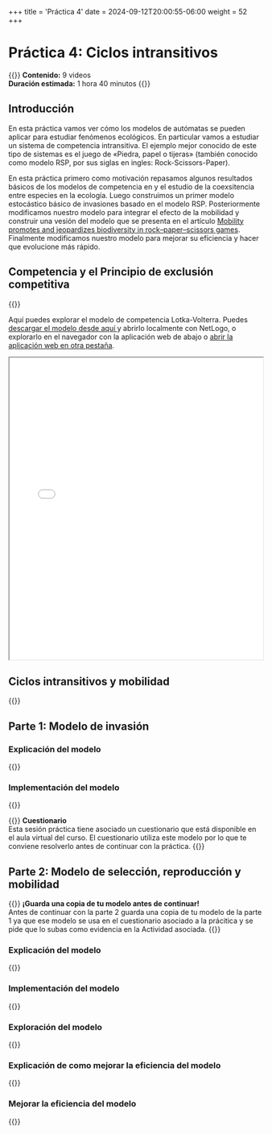 +++
title = 'Práctica 4'
date = 2024-09-12T20:00:55-06:00
weight = 52
+++

# Práctica 4: Ciclos intransitivos

{{<hint info>}}
**Contenido:** 9 videos  
**Duración estimada:** 1 hora 40 minutos
{{</hint>}}

## Introducción

En esta práctica vamos ver cómo los modelos de autómatas se pueden aplicar para estudiar fenómenos ecológicos. En particular vamos a estudiar un sistema de competencia intransitiva. El ejemplo mejor conocido de este tipo de sistemas es el juego de «Piedra, papel o tijeras» (también conocido como modelo RSP, por sus siglas en ingles: Rock-Scissors-Paper).

En esta práctica primero como motivación repasamos algunos resultados básicos de los modelos de competencia en y el estudio de la coexsitencia entre especies en la ecología. Luego construimos un primer modelo estocástico básico de invasiones basado en el modelo RSP. Posteriormente modificamos nuestro modelo para integrar el efecto de la mobilidad y construir una vesión del modelo que se presenta en el artículo [Mobility promotes and jeopardizes biodiversity in rock–paper–scissors games](https://www.nature.com/articles/nature06095). Finalmente modificamos nuestro modelo para mejorar su eficiencia y hacer que evolucione más rápido.

## Competencia y el Principio de exclusión competitiva

{{<youtube id="x1gxlcc5wnQ">}}

Aquí puedes explorar el modelo de competencia Lotka-Volterra. Puedes <a href="/curso_MBA/netlogo/competencia-LV.nlogo" download> descargar el modelo desde aquí </a> y abrirlo localmente con NetLogo, o explorarlo en el navegador con la aplicación web de abajo o <a href="/curso_MBA/netlogo/competencia-LV.html">abrir la aplicación web en otra pestaña</a>. 

<iframe src="/curso_MBA/netlogo/competencia-LV.html" width="100%" height="600"></iframe>

## Ciclos intransitivos y mobilidad

{{<youtube id="CcHtEtzzF7Q">}}

## Parte 1: Modelo de invasión

### Explicación del modelo

{{<youtube id="_rrO4ZElsJI">}}

### Implementación del modelo

{{<youtube id="DWmhM6y09vg">}}

{{<hint warning>}} **Cuestionario**  
Esta sesión práctica tiene asociado un cuestionario que está disponible en el aula virtual del curso. El cuestionario utiliza este modelo por lo que te conviene resolverlo antes de continuar con la práctica.
{{</hint>}}

## Parte 2: Modelo de selección, reproducción y mobilidad

{{<hint danger>}} **¡Guarda una copia de tu modelo antes de continuar!**  
Antes de continuar con la parte 2 guarda una copia de tu modelo de la parte 1 ya que ese modelo se usa en el cuestionario asociado a la prácitica y se pide que lo subas como evidencia en la Actividad asociada.
{{</hint>}}

### Explicación del modelo

{{<youtube id="WUciE7lGyKE">}}

### Implementación del modelo

{{<youtube id="LpN4q4OyfN4">}}

### Exploración del modelo

{{<youtube id="PT68OPcwugA">}}

### Explicación de como mejorar la eficiencia del modelo

{{<youtube id="X4FVb4DNKc0">}}

### Mejorar la eficiencia del modelo

{{<youtube id="twLEm38przE">}}
